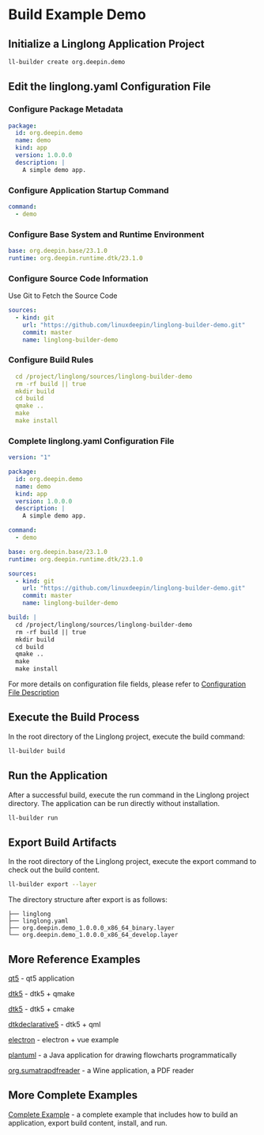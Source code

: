 <!--
SPDX-FileCopyrightText: 2023 UnionTech Software Technology Co., Ltd.

SPDX-License-Identifier: LGPL-3.0-or-later
-->

# Build Example Demo

## Initialize a Linglong Application Project

```bash
ll-builder create org.deepin.demo
````

## Edit the linglong.yaml Configuration File

### Configure Package Metadata

```yaml
package:
  id: org.deepin.demo
  name: demo
  kind: app
  version: 1.0.0.0
  description: |
    A simple demo app.
```

### Configure Application Startup Command

```yaml
command:
  - demo
```

### Configure Base System and Runtime Environment

```yaml
base: org.deepin.base/23.1.0
runtime: org.deepin.runtime.dtk/23.1.0
```

### Configure Source Code Information

Use Git to Fetch the Source Code

```yaml
sources:
  - kind: git
    url: "https://github.com/linuxdeepin/linglong-builder-demo.git"
    commit: master
    name: linglong-builder-demo
```

### Configure Build Rules

```yaml
  cd /project/linglong/sources/linglong-builder-demo
  rm -rf build || true
  mkdir build
  cd build
  qmake ..
  make
  make install
```

### Complete linglong.yaml Configuration File

```yaml
version: "1"

package:
  id: org.deepin.demo
  name: demo
  kind: app
  version: 1.0.0.0
  description: |
    A simple demo app.

command:
  - demo

base: org.deepin.base/23.1.0
runtime: org.deepin.runtime.dtk/23.1.0

sources:
  - kind: git
    url: "https://github.com/linuxdeepin/linglong-builder-demo.git"
    commit: master
    name: linglong-builder-demo

build: |
  cd /project/linglong/sources/linglong-builder-demo
  rm -rf build || true
  mkdir build
  cd build
  qmake ..
  make
  make install
```

For more details on configuration file fields, please refer to [Configuration File Description](https://www.google.com/search?q=./manifests.md)

## Execute the Build Process

In the root directory of the Linglong project, execute the build command:

```bash
ll-builder build
```

## Run the Application

After a successful build, execute the run command in the Linglong project directory. The application can be run directly without installation.

```bash
ll-builder run
```

## Export Build Artifacts

In the root directory of the Linglong project, execute the export command to check out the build content.

```bash
ll-builder export --layer
```

The directory structure after export is as follows:

```text
├── linglong
├── linglong.yaml
├── org.deepin.demo_1.0.0.0_x86_64_binary.layer
└── org.deepin.demo_1.0.0.0_x86_64_develop.layer
```

## More Reference Examples

[qt5](https://github.com/linglongdev/cn.org.linyaps.demo.qt5) - qt5 application

[dtk5](https://github.com/linglongdev/cn.org.linyaps.demo.dtk5.qmake) - dtk5 + qmake

[dtk5](https://github.com/linglongdev/cn.org.linyaps.demo.dtk5.cmake) - dtk5 + cmake

[dtkdeclarative5](https://github.com/linglongdev/cn.org.linyaps.demo.dtkdeclarative5) - dtk5 + qml

[electron](https://github.com/myml/electron-vue-linyaps-app) - electron + vue example

[plantuml](https://github.com/linglongdev/com.plantuml.gpl) - a Java application for drawing flowcharts programmatically

[org.sumatrapdfreader](https://github.com/linglongdev/org.sumatrapdfreader) - a Wine application, a PDF reader

## More Complete Examples

[Complete Example](https://www.google.com/search?q=../start/how_to_use.md) - a complete example that includes how to build an application, export build content, install, and run.
